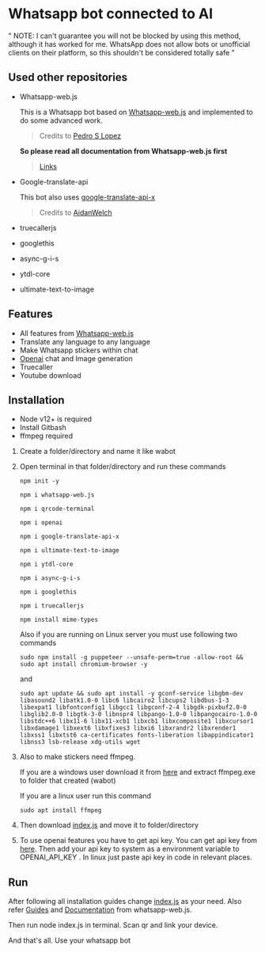 # Whatsapp bot connected to AI

" NOTE: I can't guarantee you will not be blocked by using this method, although it has worked for me. WhatsApp does not allow bots or unofficial clients on their platform, so this shouldn't be considered totally safe "



## Used other repositories 

* Whatsapp-web.js

     This is a Whatsapp bot based on [Whatsapp-web.js](https://github.com/pedroslopez/whatsapp-web.js/#whatsapp-webjs) and implemented to do some advanced work.
     > Credits to [Pedro S Lopez](https://github.com/pedroslopez)

     **So please read all documentation from Whatsapp-web.js first**
     > [Links](https://github.com/pedroslopez/whatsapp-web.js/#quick-links)


* Google-translate-api

     This bot also uses [google-translate-api-x](https://github.com/AidanWelch/google-translate-api)
     > Credits to [AidanWelch](https://github.com/AidanWelch)

* truecallerjs

* googlethis

* async-g-i-s

* ytdl-core

* ultimate-text-to-image

## Features
* All features from [Whatsapp-web.js](https://github.com/pedroslopez/whatsapp-web.js/#supported-features)
* Translate any language to any language
* Make Whatsapp stickers within chat
* [Openai](https://openai.com/) chat and Image generation
* Truecaller
* Youtube download

## Installation

- Node v12+ is required
- Install Gitbash
- ffmpeg required

1. Create a folder/directory and name it like wabot


2. Open terminal in that folder/directory and run these commands

      `npm init -y`

      `npm i whatsapp-web.js`
      
      `npm i qrcode-terminal`

      `npm i openai`

      `npm i google-translate-api-x`
   
      `npm i ultimate-text-to-image`

      `npm i ytdl-core`

      `npm i async-g-i-s`

      `npm i googlethis`

      `npm i truecallerjs`

      `npm install mime-types`
      
      
     Also if you are running on Linux server you must use following two commands
      
       sudo npm install -g puppeteer --unsafe-perm=true -allow-root && sudo apt install chromium-browser -y
      and
      
       sudo apt update && sudo apt install -y gconf-service libgbm-dev libasound2 libatk1.0-0 libc6 libcairo2 libcups2 libdbus-1-3 libexpat1 libfontconfig1 libgcc1 libgconf-2-4 libgdk-pixbuf2.0-0 libglib2.0-0 libgtk-3-0 libnspr4 libpango-1.0-0 libpangocairo-1.0-0 libstdc++6 libx11-6 libx11-xcb1 libxcb1 libxcomposite1 libxcursor1 libxdamage1 libxext6 libxfixes3 libxi6 libxrandr2 libxrender1 libxss1 libxtst6 ca-certificates fonts-liberation libappindicator1 libnss3 lsb-release xdg-utils wget


4. Also to make stickers need ffmpeg. 

    If you are a windows user download it from [here](https://www.gyan.dev/ffmpeg/builds/) and extract ffmpeg.exe to folder that created (wabot)
    
    If you are a linux user run this command 
    
       sudo apt install ffmpeg
    

5. Then download [index.js](https://github.com/ravishkaw/whatsappgpt/blob/main/index.js) and move it to folder/directory


6. To use openai features you have to get api key. You can get api key from [here](https://beta.openai.com/account/api-keys). Then add your api key to system as a environment variable to OPENAI_API_KEY . In linux just paste api key in code in relevant places.




## Run

After following all installation guides change [index.js](https://github.com/ravishkaw/whatsappgpt/blob/main/index.js) as your need. Also refer [Guides](https://wwebjs.dev/guide/) and [Documentation](https://docs.wwebjs.dev/) from whatsapp-web.js.

Then run node index.js in terminal. Scan qr and link your device.

And that's all. Use your whatsapp bot
